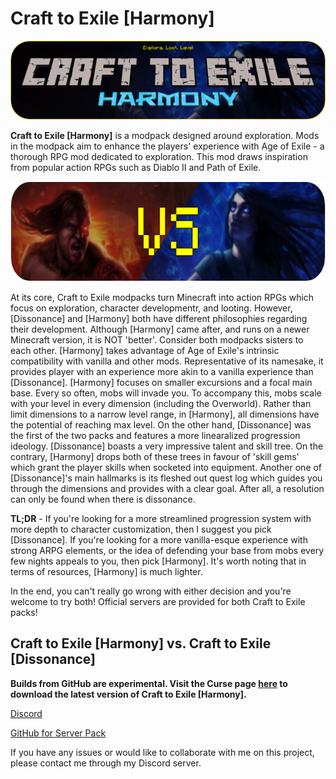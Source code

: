 # Craft to Exile \[Harmony]

![Title Image](https://raw.githubusercontent.com/mahjerion/Craft-to-Exile-Dissonance-Server/master/images/title/harmony-title.png)

**Craft to Exile \[Harmony]** is a modpack designed around exploration. Mods in the modpack aim to enhance the players' experience with Age of Exile - a thorough RPG mod dedicated to exploration. This mod draws inspiration from popular action RPGs such as Diablo II and Path of Exile.

<p align="center">
  <img width="640" height="160" src="https://raw.githubusercontent.com/mahjerion/Craft-to-Exile-Dissonance-Server/master/images/banner/VS.png">
</p>

At its core, Craft to Exile modpacks turn Minecraft into action RPGs which focus on exploration, character developmentr, and looting. However, [Dissonance] and [Harmony] both have different philosophies regarding their development. Although [Harmony] came after, and runs on a newer Minecraft version, it is NOT 'better'. Consider both modpacks sisters to each other. [Harmony] takes advantage of Age of Exile's intrinsic compatibility with vanilla and other mods. Representative of its namesake, it provides player with an experience more akin to a vanilla experience than [Dissonance]. [Harmony] focuses on smaller excursions and a focal main base. Every so often, mobs will invade you. To accompany this, mobs scale with your level in every dimension (including the Overworld). Rather than limit dimensions to a narrow level range, in [Harmony], all dimensions have the potential of reaching max level. On the other hand, [Dissonance] was the first of the two packs and features a more linearalized progression ideology. [Dissonance] boasts a very impressive talent and skill tree. On the contrary, [Harmony] drops both of these trees in favour of 'skill gems' which grant the player skills when socketed into equipment. Another one of [Dissonance]'s main hallmarks is its fleshed out quest log which guides you through the dimensions and provides with a clear goal. After all, a resolution can only be found when there is dissonance.

**TL;DR** - If you're looking for a more streamlined progression system with more depth to character customization, then I suggest you pick [Dissonance]. If you're looking for a more vanilla-esque experience with strong ARPG elements, or the idea of defending your base from mobs every few nights appeals to you, then pick [Harmony]. It's worth noting that in terms of resources, [Harmony] is much lighter.

In the end, you can't really go wrong with either decision and you're welcome to try both! Official servers are provided for both Craft to Exile packs!

## Craft to Exile \[Harmony] vs. Craft to Exile \[Dissonance]

**Builds from GitHub are experimental. Visit the Curse page [here](https://www.curseforge.com/minecraft/modpacks/crafttoexileharmony) to download the latest version of Craft to Exile \[Harmony].**

[Discord](https://discord.gg/cJS6ZHs)

[GitHub for Server Pack](https://github.com/mahjerion/Craft-to-Exile-Harmony-Server)

If you have any issues or would like to collaborate with me on this project, please contact me through my Discord server.
